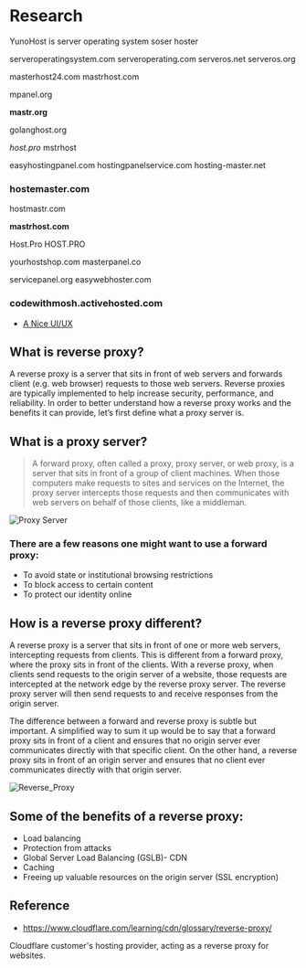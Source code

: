 # Research

YunoHost is server operating system 
soser
hoster


serveroperatingsystem.com
serveroperating.com
serveros.net
serveros.org

masterhost24.com
mastrhost.com

mpanel.org

**mastr.org**

golanghost.org

*host.pro*
mstrhost

easyhostingpanel.com
hostingpanelservice.com
hosting-master.net

### hostemaster.com

hostmastr.com

**mastrhost.com**

Host.Pro
HOST.PRO

yourhostshop.com
masterpanel.co

servicepanel.org
easywebhoster.com

### codewithmosh.activehosted.com
* [A Nice UI/UX](https://codewithmosh.activehosted.com/admin)

## What is reverse proxy?
A reverse proxy is a server that sits in front of web servers and forwards client (e.g. web browser) requests to those web servers. Reverse proxies are typically implemented to help increase security, performance, and reliability. In order to better understand how a reverse proxy works and the benefits it can provide, let’s first define what a proxy server is.

## What is a proxy server?
> A forward proxy, often called a proxy, proxy server, or web proxy, is a server that sits in front of a group of client machines. When those computers make requests to sites and services on the Internet, the proxy server intercepts those requests and then communicates with web servers on behalf of those clients, like a middleman.

![Proxy Server](https://www.cloudflare.com/img/learning/cdn/glossary/reverse-proxy/forward-proxy-flow.svg)

### There are a few reasons one might want to use a forward proxy:
* To avoid state or institutional browsing restrictions
* To block access to certain content
* To protect our identity online

## How is a reverse proxy different?
A reverse proxy is a server that sits in front of one or more web servers, intercepting requests from clients. This is different from a forward proxy, where the proxy sits in front of the clients. With a reverse proxy, when clients send requests to the origin server of a website, those requests are intercepted at the network edge by the reverse proxy server. The reverse proxy server will then send requests to and receive responses from the origin server.

The difference between a forward and reverse proxy is subtle but important. A simplified way to sum it up would be to say that a forward proxy sits in front of a client and ensures that no origin server ever communicates directly with that specific client. On the other hand, a reverse proxy sits in front of an origin server and ensures that no client ever communicates directly with that origin server.

![Reverse_Proxy](https://www.cloudflare.com/img/learning/cdn/glossary/reverse-proxy/reverse-proxy-flow.svg)

## Some of the benefits of a reverse proxy:
* Load balancing
* Protection from attacks 
* Global Server Load Balancing (GSLB)- CDN
* Caching
* Freeing up valuable resources on the origin server (SSL encryption)


## Reference
* https://www.cloudflare.com/learning/cdn/glossary/reverse-proxy/


Cloudflare customer's hosting provider, acting as a reverse proxy for websites.
